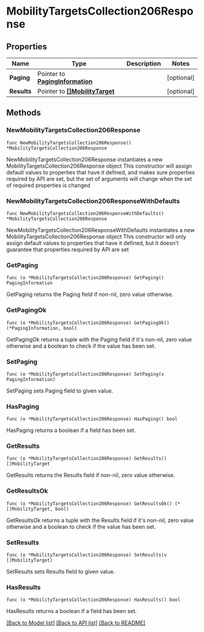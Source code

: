 # MobilityTargetsCollection206Response

## Properties

Name | Type | Description | Notes
------------ | ------------- | ------------- | -------------
**Paging** | Pointer to [**PagingInformation**](PagingInformation.md) |  | [optional] 
**Results** | Pointer to [**[]MobilityTarget**](MobilityTarget.md) |  | [optional] 

## Methods

### NewMobilityTargetsCollection206Response

`func NewMobilityTargetsCollection206Response() *MobilityTargetsCollection206Response`

NewMobilityTargetsCollection206Response instantiates a new MobilityTargetsCollection206Response object
This constructor will assign default values to properties that have it defined,
and makes sure properties required by API are set, but the set of arguments
will change when the set of required properties is changed

### NewMobilityTargetsCollection206ResponseWithDefaults

`func NewMobilityTargetsCollection206ResponseWithDefaults() *MobilityTargetsCollection206Response`

NewMobilityTargetsCollection206ResponseWithDefaults instantiates a new MobilityTargetsCollection206Response object
This constructor will only assign default values to properties that have it defined,
but it doesn't guarantee that properties required by API are set

### GetPaging

`func (o *MobilityTargetsCollection206Response) GetPaging() PagingInformation`

GetPaging returns the Paging field if non-nil, zero value otherwise.

### GetPagingOk

`func (o *MobilityTargetsCollection206Response) GetPagingOk() (*PagingInformation, bool)`

GetPagingOk returns a tuple with the Paging field if it's non-nil, zero value otherwise
and a boolean to check if the value has been set.

### SetPaging

`func (o *MobilityTargetsCollection206Response) SetPaging(v PagingInformation)`

SetPaging sets Paging field to given value.

### HasPaging

`func (o *MobilityTargetsCollection206Response) HasPaging() bool`

HasPaging returns a boolean if a field has been set.

### GetResults

`func (o *MobilityTargetsCollection206Response) GetResults() []MobilityTarget`

GetResults returns the Results field if non-nil, zero value otherwise.

### GetResultsOk

`func (o *MobilityTargetsCollection206Response) GetResultsOk() (*[]MobilityTarget, bool)`

GetResultsOk returns a tuple with the Results field if it's non-nil, zero value otherwise
and a boolean to check if the value has been set.

### SetResults

`func (o *MobilityTargetsCollection206Response) SetResults(v []MobilityTarget)`

SetResults sets Results field to given value.

### HasResults

`func (o *MobilityTargetsCollection206Response) HasResults() bool`

HasResults returns a boolean if a field has been set.


[[Back to Model list]](../README.md#documentation-for-models) [[Back to API list]](../README.md#documentation-for-api-endpoints) [[Back to README]](../README.md)


